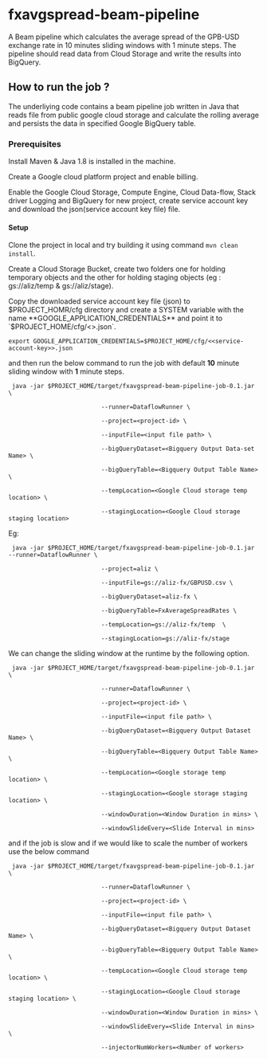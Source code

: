# fxavgspread-beam-pipeline
A Beam pipeline which calculates the average spread of the GPB-USD exchange rate in 10 minutes sliding windows with 1 minute steps. The pipeline should read data from Cloud Storage and write the results into BigQuery.


## How to run the job ?

The underliying code contains a beam pipeline job written in Java that reads file from public google cloud storage and calculate the rolling average and persists the data in specified Google BigQuery table. 


### Prerequisites

Install Maven & Java 1.8 is installed in the machine.

Create a Google cloud platform project and enable billing. 

Enable the Google Cloud Storage, Compute Engine, Cloud Data-flow, Stack driver Logging and BigQuery for new project, create service account key and download the json(service account key file)  file.


#### Setup

Clone the project in local and try building it using command `mvn clean install`.

Create a Cloud Storage Bucket, create two folders one for holding temporary objects and the other for holding staging objects (eg : gs://aliz/temp & gs://aliz/stage).

Copy the downloaded service account key file (json) to $PROJECT_HOMR/cfg directory and create a SYSTEM variable with the name **GOOGLE_APPLICATION_CREDENTIALS** and point it to `$PROJECT_HOME/cfg/<<service-account-key>>.json`.

`export GOOGLE_APPLICATION_CREDENTIALS=$PROJECT_HOME/cfg/<<service-account-key>>.json`

and then run the below command to run the job with default **10** minute sliding window with **1** minute steps.


     java -jar $PROJECT_HOME/target/fxavgspread-beam-pipeline-job-0.1.jar \

                              --runner=DataflowRunner \
                              
                              --project=<project-id> \
                              
                              --inputFile=<input file path> \
                              
                              --bigQueryDataset=<Bigquery Output Data-set Name> \
                              
                              --bigQueryTable=<Bigquery Output Table Name> \ 
                              
                              --tempLocation=<Google Cloud storage temp location> \
                              
                              --stagingLocation=<Google Cloud storage staging location> 
    
Eg:




     java -jar $PROJECT_HOME/target/fxavgspread-beam-pipeline-job-0.1.jar --runner=DataflowRunner \
                              
                              --project=aliz \
                              
                              --inputFile=gs://aliz-fx/GBPUSD.csv \
                              
                              --bigQueryDataset=aliz-fx \
                              
                              --bigQueryTable=FxAverageSpreadRates \
                              
                              --tempLocation=gs://aliz-fx/temp  \
                              
                              --stagingLocation=gs://aliz-fx/stage



We can change the sliding window at the runtime by the following option.


     java -jar $PROJECT_HOME/target/fxavgspread-beam-pipeline-job-0.1.jar \

                              --runner=DataflowRunner \
                              
                              --project=<project-id> \
                              
                              --inputFile=<input file path> \
                              
                              --bigQueryDataset=<Bigquery Output Dataset Name> \ 
                              
                              --bigQueryTable=<Bigquery Output Table Name> \
                              
                              --tempLocation=<Google storage temp location> \
                              
                              --stagingLocation=<Google storage staging location> \
                              
                              --windowDuration=<Window Duration in mins> \
                              
                              --windowSlideEvery=<Slide Interval in mins>


and if the job is slow and if we would like to scale the number of workers use the below command


     java -jar $PROJECT_HOME/target/fxavgspread-beam-pipeline-job-0.1.jar \

                              --runner=DataflowRunner \
                              
                              --project=<project-id> \
                              
                              --inputFile=<input file path> \
                              
                              --bigQueryDataset=<Bigquery Output Dataset Name> \
                              
                              --bigQueryTable=<Bigquery Output Table Name> \ 
                              
                              --tempLocation=<Google Cloud storage temp location> \
                              
                              --stagingLocation=<Google Cloud storage staging location> \
                              
                              --windowDuration=<Window Duration in mins> \
                              
                              --windowSlideEvery=<Slide Interval in mins> \
                              
                              --injectorNumWorkers=<Number of workers> 

